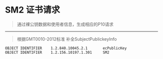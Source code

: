 # SM2 证书请求

>通过裸公钥数据和使用者信息，生成相应的P10请求

---

>根据GMT0010-2012标准
>补全SubjectPublickeyInfo
```
OBJECT IDENTIFIER    1.2.840.10045.2.1       ecPublicKey
OBJECT IDENTIFIER    1.2.156.10197.1.301     SM2
```